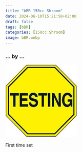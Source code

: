 ```yaml
---
title: "bBR 150cc Shroom"
date: 2024-06-10T15:21:58+02:00
draft: false
tags: [bBR]
categories: [150cc Shroom]
image: bBR.webp
---
```

### ... by ...
![Nothing there](testing.jpg)

First time set